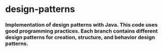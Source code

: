 # design-patterns
### Implementation of design patterns with Java. This code uses good programming practices. Each branch contains different design patterns for creation, structure, and behavior design patterns.
